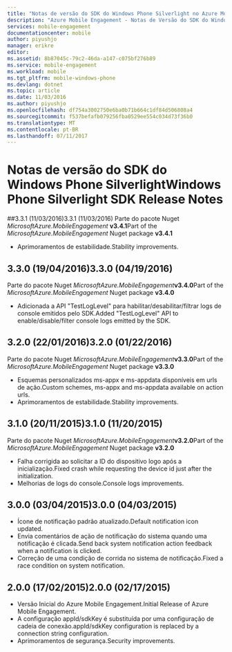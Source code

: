```yaml
---
title: "Notas de versão do SDK do Windows Phone Silverlight no Azure Mobile Engagement | Microsoft Docs"
description: "Azure Mobile Engagement - Notas de Versão do SDK do Windows Phone Silverlight"
services: mobile-engagement
documentationcenter: mobile
author: piyushjo
manager: erikre
editor: 
ms.assetid: 8b87045c-79c2-46da-a147-c075bf276b89
ms.service: mobile-engagement
ms.workload: mobile
ms.tgt_pltfrm: mobile-windows-phone
ms.devlang: dotnet
ms.topic: article
ms.date: 11/03/2016
ms.author: piyushjo
ms.openlocfilehash: df754a3002750e6ba0b71b664c1df84d506808a4
ms.sourcegitcommit: f537befafb079256fba0529ee554c034d73f36b0
ms.translationtype: MT
ms.contentlocale: pt-BR
ms.lasthandoff: 07/11/2017
---
```

# <a name="windows-phone-silverlight-sdk-release-notes"></a><span data-ttu-id="c2679-103">Notas de versão do SDK do Windows Phone Silverlight</span><span class="sxs-lookup"><span data-stu-id="c2679-103">Windows Phone Silverlight SDK Release Notes</span></span>
##<a name="331-11032016"></a><span data-ttu-id="c2679-104">3.3.1 (11/03/2016)</span><span class="sxs-lookup"><span data-stu-id="c2679-104">3.3.1 (11/03/2016)</span></span>
<span data-ttu-id="c2679-105">Parte do pacote Nuget *MicrosoftAzure.MobileEngagement* **v3.4.1**</span><span class="sxs-lookup"><span data-stu-id="c2679-105">Part of the *MicrosoftAzure.MobileEngagement* Nuget package **v3.4.1**</span></span>

* <span data-ttu-id="c2679-106">Aprimoramentos de estabilidade.</span><span class="sxs-lookup"><span data-stu-id="c2679-106">Stability improvements.</span></span>

## <a name="330-04192016"></a><span data-ttu-id="c2679-107">3.3.0 (19/04/2016)</span><span class="sxs-lookup"><span data-stu-id="c2679-107">3.3.0 (04/19/2016)</span></span>
<span data-ttu-id="c2679-108">Parte do pacote Nuget *MicrosoftAzure.MobileEngagement***v3.4.0**</span><span class="sxs-lookup"><span data-stu-id="c2679-108">Part of the *MicrosoftAzure.MobileEngagement* Nuget package **v3.4.0**</span></span>

* <span data-ttu-id="c2679-109">Adicionada a API "TestLogLevel" para habilitar/desabilitar/filtrar logs de console emitidos pelo SDK.</span><span class="sxs-lookup"><span data-stu-id="c2679-109">Added "TestLogLevel" API to enable/disable/filter console logs emitted by the SDK.</span></span>

## <a name="320-01222016"></a><span data-ttu-id="c2679-110">3.2.0 (22/01/2016)</span><span class="sxs-lookup"><span data-stu-id="c2679-110">3.2.0 (01/22/2016)</span></span>
<span data-ttu-id="c2679-111">Parte do pacote Nuget *MicrosoftAzure.MobileEngagement***v3.3.0**</span><span class="sxs-lookup"><span data-stu-id="c2679-111">Part of the *MicrosoftAzure.MobileEngagement* Nuget package **v3.3.0**</span></span>

* <span data-ttu-id="c2679-112">Esquemas personalizados ms-appx e ms-appdata disponíveis em urls de ação.</span><span class="sxs-lookup"><span data-stu-id="c2679-112">Custom schemes, ms-appx and ms-appdata available on action urls.</span></span>
* <span data-ttu-id="c2679-113">Aprimoramentos de estabilidade.</span><span class="sxs-lookup"><span data-stu-id="c2679-113">Stability improvements.</span></span>

## <a name="310-11202015"></a><span data-ttu-id="c2679-114">3.1.0 (20/11/2015)</span><span class="sxs-lookup"><span data-stu-id="c2679-114">3.1.0 (11/20/2015)</span></span>
<span data-ttu-id="c2679-115">Parte do pacote Nuget *MicrosoftAzure.MobileEngagement***v3.2.0**</span><span class="sxs-lookup"><span data-stu-id="c2679-115">Part of the *MicrosoftAzure.MobileEngagement* Nuget package **v3.2.0**</span></span>

* <span data-ttu-id="c2679-116">Falha corrigida ao solicitar a ID do dispositivo logo após a inicialização.</span><span class="sxs-lookup"><span data-stu-id="c2679-116">Fixed crash while requesting the device id just after the initialization.</span></span>
* <span data-ttu-id="c2679-117">Melhorias de logs do console.</span><span class="sxs-lookup"><span data-stu-id="c2679-117">Console logs improvements.</span></span>

## <a name="300-04032015"></a><span data-ttu-id="c2679-118">3.0.0 (03/04/2015)</span><span class="sxs-lookup"><span data-stu-id="c2679-118">3.0.0 (04/03/2015)</span></span>
* <span data-ttu-id="c2679-119">Ícone de notificação padrão atualizado.</span><span class="sxs-lookup"><span data-stu-id="c2679-119">Default notification icon updated.</span></span>
* <span data-ttu-id="c2679-120">Envia comentários de ação de notificação do sistema quando uma notificação é clicada.</span><span class="sxs-lookup"><span data-stu-id="c2679-120">Send back system notification action feedback when a notification is clicked.</span></span>
* <span data-ttu-id="c2679-121">Correção de uma condição de corrida no sistema de notificação.</span><span class="sxs-lookup"><span data-stu-id="c2679-121">Fixed a race condition on system notification.</span></span>

## <a name="200-02172015"></a><span data-ttu-id="c2679-122">2.0.0 (17/02/2015)</span><span class="sxs-lookup"><span data-stu-id="c2679-122">2.0.0 (02/17/2015)</span></span>
* <span data-ttu-id="c2679-123">Versão Inicial do Azure Mobile Engagement.</span><span class="sxs-lookup"><span data-stu-id="c2679-123">Initial Release of Azure Mobile Engagement.</span></span>
* <span data-ttu-id="c2679-124">A configuração appId/sdkKey é substituída por uma configuração de cadeia de conexão.</span><span class="sxs-lookup"><span data-stu-id="c2679-124">appId/sdkKey configuration is replaced by a connection string configuration.</span></span>
* <span data-ttu-id="c2679-125">Aprimoramentos de segurança.</span><span class="sxs-lookup"><span data-stu-id="c2679-125">Security improvements.</span></span>

